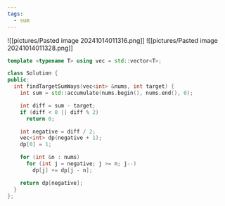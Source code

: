 ```yaml
---
tags:
  - sum
---
```

![[pictures/Pasted image 20241014011316.png]]
![[pictures/Pasted image 20241014011328.png]]



```c++
template <typename T> using vec = std::vector<T>;

class Solution {
public:
  int findTargetSumWays(vec<int> &nums, int target) {
    int sum = std::accumulate(nums.begin(), nums.end(), 0);

    int diff = sum - target;
    if (diff < 0 || diff % 2)
      return 0;

    int negative = diff / 2;
    vec<int> dp(negative + 1);
    dp[0] = 1;

    for (int &n : nums)
      for (int j = negative; j >= n; j--)
        dp[j] += dp[j - n];

    return dp[negative];
  }
};
```
